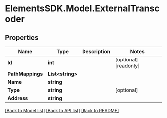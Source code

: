 # ElementsSDK.Model.ExternalTranscoder

## Properties

Name | Type | Description | Notes
------------ | ------------- | ------------- | -------------
**Id** | **int** |  | [optional] [readonly] 
**PathMappings** | **List&lt;string&gt;** |  | 
**Name** | **string** |  | 
**Type** | **string** |  | [optional] 
**Address** | **string** |  | 

[[Back to Model list]](../README.md#documentation-for-models) [[Back to API list]](../README.md#documentation-for-api-endpoints) [[Back to README]](../README.md)


